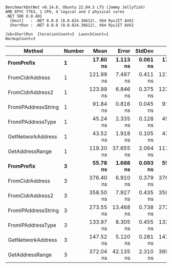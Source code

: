 ```

BenchmarkDotNet v0.14.0, Ubuntu 22.04.5 LTS (Jammy Jellyfish)
AMD EPYC 7763, 1 CPU, 4 logical and 2 physical cores
.NET SDK 8.0.401
  [Host]   : .NET 8.0.8 (8.0.824.36612), X64 RyuJIT AVX2
  ShortRun : .NET 8.0.8 (8.0.824.36612), X64 RyuJIT AVX2

Job=ShortRun  IterationCount=3  LaunchCount=1  
WarmupCount=3  

```
| Method              | Number | Mean      | Error     | StdDev   | Min       | Max       | Gen0   | Allocated |
|-------------------- |------- |----------:|----------:|---------:|----------:|----------:|-------:|----------:|
| **FromPrefix**          | **1**      |  **17.80 ns** |  **1.113 ns** | **0.061 ns** |  **17.75 ns** |  **17.87 ns** | **0.0007** |      **56 B** |
| FromCidrAddress     | 1      | 121.99 ns |  7.497 ns | 0.411 ns | 121.71 ns | 122.46 ns | 0.0012 |     112 B |
| FromCidrAddress2    | 1      | 123.99 ns |  6.846 ns | 0.375 ns | 123.72 ns | 124.42 ns | 0.0012 |     112 B |
| FromIPAddressString | 1      |  91.84 ns |  0.816 ns | 0.045 ns |  91.79 ns |  91.87 ns | 0.0006 |      56 B |
| FromIPAddressType   | 1      |  45.24 ns |  2.335 ns | 0.128 ns |  45.13 ns |  45.38 ns | 0.0010 |      88 B |
| GetNetworkAddress   | 1      |  43.52 ns |  1.918 ns | 0.105 ns |  43.44 ns |  43.64 ns | 0.0007 |      56 B |
| GetAddressRange     | 1      | 119.20 ns | 37.655 ns | 2.064 ns | 117.22 ns | 121.34 ns | 0.0019 |     168 B |
| **FromPrefix**          | **3**      |  **55.78 ns** |  **1.688 ns** | **0.093 ns** |  **55.68 ns** |  **55.86 ns** | **0.0020** |     **168 B** |
| FromCidrAddress     | 3      | 376.40 ns |  6.910 ns | 0.379 ns | 376.00 ns | 376.75 ns | 0.0038 |     336 B |
| FromCidrAddress2    | 3      | 358.50 ns |  7.927 ns | 0.435 ns | 358.19 ns | 359.00 ns | 0.0038 |     336 B |
| FromIPAddressString | 3      | 273.55 ns | 13.468 ns | 0.738 ns | 272.80 ns | 274.27 ns | 0.0019 |     168 B |
| FromIPAddressType   | 3      | 133.97 ns |  8.305 ns | 0.455 ns | 133.62 ns | 134.48 ns | 0.0031 |     264 B |
| GetNetworkAddress   | 3      | 147.52 ns |  5.120 ns | 0.281 ns | 147.20 ns | 147.68 ns | 0.0019 |     168 B |
| GetAddressRange     | 3      | 372.04 ns | 42.135 ns | 2.310 ns | 369.61 ns | 374.21 ns | 0.0057 |     504 B |
